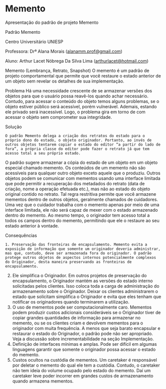 # Memento
Apresentação do padrão de projeto Memento

Padrão Memento

Centro Universitário UNIESP

Professora: Drª Alana Morais (alanamm.prof@gmail.com)

Aluno: Arthur Lacet Nóbrega Da Silva Lima (arthurlacet@hotmail.com)


 Memento (Lembrança, Retrato, Snapshot)
	O memento é um padrão de projeto comportamental que permite que você restaure o estado anterior de um objeto sem revelar os detalhes de sua implementação.

Problema
	Há uma necessidade crescente de se armazenar versões dos objetos para que o usuário possa reavê-los quando achar necessário.  Contudo, para acessar o conteúdo do objeto temos alguns problemas, se o objeto estiver público será acessível, porém vulnerável. Ademais, estando ele privado será inacessível. Logo, o problema gira em torno de com acessar o objeto sem comprometer sua integridade.

Solução

	O padrão Memento delega a criação dos retratos do estado para o próprio dono do estado, o objeto originador. Portanto, ao invés de outros objetos tentarem copiar o estado do editor “a partir do lado de fora”, a própria classe do editor pode fazer o retrato já que tem acesso total a seu próprio estado.
O padrão sugere armazenar a cópia do estado de um objeto em um objeto especial chamado memento. Os conteúdos de um memento não são acessíveis para qualquer outro objeto exceto aquele que o produziu. Outros objetos podem se comunicar com mementos usando uma interface limitada que pode permitir a recuperação dos metadados do retrato (data de criação, nome a operação efetuada etc.), mas não ao estado do objeto original contido no retrato.
Tal regra restritiva permite que você armazene mementos dentro de outros objetos, geralmente chamados de cuidadores. Uma vez que o cuidador trabalha com o memento apenas por meio de uma interface limitada, ele não será capaz de mexer com o estado armazenado dentro do memento. Ao mesmo tempo, o originador tem acesso total a todos os campos dentro do memento, permitindo que ele o restaure ao seu estado anterior à vontade.

Consequências

	1. Preservação das fronteiras de encapsulamento. Memento evita a exposição de informação que somente um originador deveria administrar, mas que, contudo, deve ser armazenada fora do originador. O padrão protege outros objetos de aspectos internos potencialmente complexos do Originador, desta maneira preservando as fronteiras de encapsulamento. 
2. Ele simplifica o Originador. Em outros projetos de preservação do encapsulamento, o Originador mantém as versões do estado interno solicitadas pelos clientes. Isso coloca toda a carga de administração do armazenamento sobre o Originador. Deixar os clientes administrarem o estado que solicitam simplifica o Originador e evita que eles tenham que notificar os originadores quando terminarem a utilização. 
3. O uso de mementos pode ser computacionalmente caro. Mementos podem produzir custos adicionais consideráveis se o Originador tiver de copiar grandes quantidades de informação para armazenar no memento, ou se os clientes criam e devolvem mementos para o originador com muita frequência. A menos que seja barato encapsular e restaurar o estado do Originador, o padrão pode não ser apropriado. Veja a discussão sobre incrementabilidade na seção Implementação. 
4. Definição de interfaces mínimas e amplas. Pode ser difícil em algumas linguagens garantir que somente o originador possa acessar o estado do memento. 
5. Custos ocultos na custódia de mementos. Um caretaker é responsável por deletar o memento do qual ele tem a custódia. Contudo, o caretaker não tem ideia do volume ocupado pelo estado do memento. Daí um caretaker leve poder incorrer em grandes custos de armazenamento quando armazena mementos.

